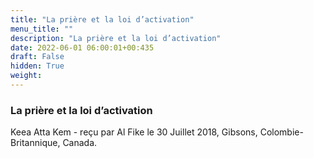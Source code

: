 ```yaml
---
title: "La prière et la loi d’activation"
menu_title: ""
description: "La prière et la loi d’activation"
date: 2022-06-01 06:00:01+00:435
draft: False
hidden: True
weight:
---
```

### La prière et la loi d’activation

Keea Atta Kem - reçu par Al Fike le 30 Juillet 2018, Gibsons, Colombie-Britannique, Canada.



